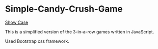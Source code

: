 # Simple-Candy-Crush-Game

[Show Case](https://ssun912.github.io/SimpleCandyCrushGame/)

This is a simplified version of the 3-in-a-row games written in JavaScript.

Used Bootstrap css framework.

